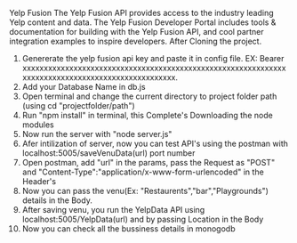 Yelp Fusion
The Yelp Fusion API provides access to the industry leading Yelp content and data. The Yelp Fusion Developer Portal includes tools & documentation for building with the Yelp Fusion API, and cool partner integration examples to inspire developers.
After Cloning the project.
 

1. Genererate the yelp fusion api key  and paste it in config file.
    EX: Bearer xxxxxxxxxxxxxxxxxxxxxxxxxxxxxxxxxxxxxxxxxxxxxxxxxxxxxxxxxxxxxxxxxxxxxxxxxxxxxxxxxxxxxxxxxxxxxxxxxx.
2. Add your Database Name in db.js
3. Open terminal and change the current directory to project folder path (using  cd "projectfolder/path")
4. Run "npm install" in terminal, this Complete's Downloading the node modules
5. Now run the server with "node server.js"
6. Afer intilization of server, now you can test API's using the postman with localhost:5005/saveVenuData(url) port number 
7. Open postman, add "url" in the params, pass the Request as "POST"  and "Content-Type":"application/x-www-form-urlencoded" in the Header's
8. Now you can pass the venu(Ex: "Restaurents","bar","Playgrounds") details  in the Body.
9. After saving venu, you run the YelpData API using localhost:5005/YelpData(url) and  by passing Location in the Body
10. Now you can check all the bussiness details in monogodb
